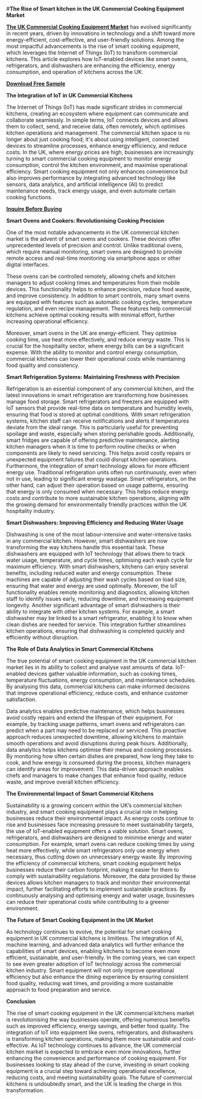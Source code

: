 #**The Rise of Smart kitchen in the UK Commercial Cooking Equipment Market**

**[The UK Commercial Cooking Equipment Market](https://www.nextmsc.com/report/uk-commercial-cooking-equipment-market-rc2957)**  has evolved significantly in recent years, driven by innovations in technology and a shift toward more energy-efficient, cost-effective, and user-friendly solutions. Among the most impactful advancements is the rise of smart cooking equipment, which leverages the Internet of Things (IoT) to transform commercial kitchens. This article explores how IoT-enabled devices like smart ovens, refrigerators, and dishwashers are enhancing the efficiency, energy consumption, and operation of kitchens across the UK.

**[Download Free Sample](https://www.nextmsc.com/uk-commercial-cooking-equipment-market-rc2957/request-sample)**

**The Integration of IoT in UK Commercial Kitchens**

The Internet of Things (IoT) has made significant strides in commercial kitchens, creating an ecosystem where equipment can communicate and collaborate seamlessly. In simple terms, IoT connects devices and allows them to collect, send, and receive data, often remotely, which optimises kitchen operations and management. The commercial kitchen space is no longer about just cooking food; it's about using intelligent, connected devices to streamline processes, enhance energy efficiency, and reduce costs.
In the UK, where energy prices are high, businesses are increasingly turning to smart commercial cooking equipment to monitor energy consumption, control the kitchen environment, and maximise operational efficiency. Smart cooking equipment not only enhances convenience but also improves performance by integrating advanced technology like sensors, data analytics, and artificial intelligence (AI) to predict maintenance needs, track energy usage, and even automate certain cooking functions.

**[Inquire Before Buying](https://www.nextmsc.com/uk-commercial-cooking-equipment-market-rc2957/inquire-before-buying)**

**Smart Ovens and Cookers: Revolutionising Cooking Precision**

One of the most notable advancements in the UK commercial kitchen market is the advent of smart ovens and cookers. These devices offer unprecedented levels of precision and control. Unlike traditional ovens, which require manual monitoring, smart ovens are designed to provide remote access and real-time monitoring via smartphone apps or other digital interfaces.

These ovens can be controlled remotely, allowing chefs and kitchen managers to adjust cooking times and temperatures from their mobile devices. This functionality helps to enhance precision, reduce food waste, and improve consistency. In addition to smart controls, many smart ovens are equipped with features such as automatic cooking cycles, temperature regulation, and even recipe management. These features help commercial kitchens achieve optimal cooking results with minimal effort, further increasing operational efficiency.

Moreover, smart ovens in the UK are energy-efficient. They optimise cooking time, use heat more effectively, and reduce energy waste. This is crucial for the hospitality sector, where energy bills can be a significant expense. With the ability to monitor and control energy consumption, commercial kitchens can lower their operational costs while maintaining food quality and consistency.

**Smart Refrigeration Systems: Maintaining Freshness with Precision**

Refrigeration is an essential component of any commercial kitchen, and the latest innovations in smart refrigeration are transforming how businesses manage food storage. Smart refrigerators and freezers are equipped with IoT sensors that provide real-time data on temperature and humidity levels, ensuring that food is stored at optimal conditions.
With smart refrigeration systems, kitchen staff can receive notifications and alerts if temperatures deviate from the ideal range. This is particularly useful for preventing spoilage and waste, especially when storing perishable goods. Additionally, smart fridges are capable of offering predictive maintenance, alerting kitchen managers when it is time to perform routine checks or when components are likely to need servicing. This helps avoid costly repairs or unexpected equipment failures that could disrupt kitchen operations.
Furthermore, the integration of smart technology allows for more efficient energy use. Traditional refrigeration units often run continuously, even when not in use, leading to significant energy wastage. Smart refrigerators, on the other hand, can adjust their operation based on usage patterns, ensuring that energy is only consumed when necessary. This helps reduce energy costs and contribute to more sustainable kitchen operations, aligning with the growing demand for environmentally friendly practices within the UK hospitality industry.

**Smart Dishwashers: Improving Efficiency and Reducing Water Usage**

Dishwashing is one of the most labour-intensive and water-intensive tasks in any commercial kitchen. However, smart dishwashers are now transforming the way kitchens handle this essential task. These dishwashers are equipped with IoT technology that allows them to track water usage, temperature, and cycle times, optimising each wash cycle for maximum efficiency.
With smart dishwashers, kitchens can enjoy several benefits, including reduced water and energy consumption. These machines are capable of adjusting their wash cycles based on load size, ensuring that water and energy are used optimally. Moreover, the IoT functionality enables remote monitoring and diagnostics, allowing kitchen staff to identify issues early, reducing downtime, and increasing equipment longevity.
Another significant advantage of smart dishwashers is their ability to integrate with other kitchen systems. For example, a smart dishwasher may be linked to a smart refrigerator, enabling it to know when clean dishes are needed for service. This integration further streamlines kitchen operations, ensuring that dishwashing is completed quickly and efficiently without disruption.

**The Role of Data Analytics in Smart Commercial Kitchens**

The true potential of smart cooking equipment in the UK commercial kitchen market lies in its ability to collect and analyse vast amounts of data. IoT-enabled devices gather valuable information, such as cooking times, temperature fluctuations, energy consumption, and maintenance schedules. By analysing this data, commercial kitchens can make informed decisions that improve operational efficiency, reduce costs, and enhance customer satisfaction.

Data analytics enables predictive maintenance, which helps businesses avoid costly repairs and extend the lifespan of their equipment. For example, by tracking usage patterns, smart ovens and refrigerators can predict when a part may need to be replaced or serviced. This proactive approach reduces unexpected downtime, allowing kitchens to maintain smooth operations and avoid disruptions during peak hours.
Additionally, data analytics helps kitchens optimise their menus and cooking processes. By monitoring how often certain dishes are prepared, how long they take to cook, and how energy is consumed during the process, kitchen managers can identify areas for improvement. This data-driven approach enables chefs and managers to make changes that enhance food quality, reduce waste, and improve overall kitchen efficiency.

**The Environmental Impact of Smart Commercial Kitchens**

Sustainability is a growing concern within the UK’s commercial kitchen industry, and smart cooking equipment plays a crucial role in helping businesses reduce their environmental impact. As energy costs continue to rise and businesses face increasing pressure to meet sustainability targets, the use of IoT-enabled equipment offers a viable solution.
Smart ovens, refrigerators, and dishwashers are designed to minimise energy and water consumption. For example, smart ovens can reduce cooking times by using heat more effectively, while smart refrigerators only use energy when necessary, thus cutting down on unnecessary energy waste. By improving the efficiency of commercial kitchens, smart cooking equipment helps businesses reduce their carbon footprint, making it easier for them to comply with sustainability regulations.
Moreover, the data provided by these devices allows kitchen managers to track and monitor their environmental impact, further facilitating efforts to implement sustainable practices. By continuously analysing and optimising energy and water usage, businesses can reduce their operational costs while contributing to a greener environment.

**The Future of Smart Cooking Equipment in the UK Market**

As technology continues to evolve, the potential for smart cooking equipment in UK commercial kitchens is limitless. The integration of AI, machine learning, and advanced data analytics will further enhance the capabilities of smart devices, enabling kitchens to become even more efficient, sustainable, and user-friendly.
In the coming years, we can expect to see even greater adoption of IoT technology across the commercial kitchen industry. Smart equipment will not only improve operational efficiency but also enhance the dining experience by ensuring consistent food quality, reducing wait times, and providing a more sustainable approach to food preparation and service.

**Conclusion**

The rise of smart cooking equipment in the UK commercial kitchens market is revolutionising the way businesses operate, offering numerous benefits such as improved efficiency, energy savings, and better food quality. The integration of IoT into equipment like ovens, refrigerators, and dishwashers is transforming kitchen operations, making them more sustainable and cost-effective.
As IoT technology continues to advance, the UK commercial kitchen market is expected to embrace even more innovations, further enhancing the convenience and performance of cooking equipment. For businesses looking to stay ahead of the curve, investing in smart cooking equipment is a crucial step toward achieving operational excellence, reducing costs, and meeting sustainability goals. The future of commercial kitchens is undoubtedly smart, and the UK is leading the charge in this transformation.

